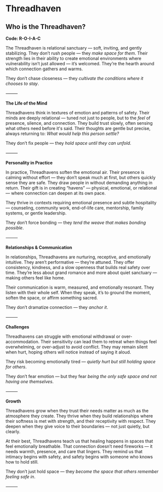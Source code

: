 # Threadhaven
## Who is the Threadhaven?
**Code: R-O-I-A-C**

The Threadhaven is relational sanctuary — soft, inviting, and gently stabilizing. They don’t rush people — they *make space for them*. Their strength lies in their ability to create emotional environments where vulnerability isn’t just allowed — it’s welcomed. They’re the hearth around which connection gathers and warms.

They don’t chase closeness — they *cultivate the conditions where it chooses to stay*.

⸻

**The Life of the Mind**

Threadhavens think in textures of emotion and patterns of safety. Their minds are deeply relational — tuned not just to people, but to the *feel* of presence, silence, and connection. They build trust slowly, often sensing what others need before it's said. Their thoughts are gentle but precise, always returning to: *What would help this person settle?*

They don’t fix people — they *hold space until they can unfold*.

⸻

**Personality in Practice**

In practice, Threadhavens soften the emotional air. Their presence is calming without effort — they don’t speak much at first, but others quickly sense they are safe. They draw people in without demanding anything in return. Their gift is in creating “havens” — physical, emotional, or relational — where connection can deepen at its own pace.

They thrive in contexts requiring emotional presence and subtle hospitality — counseling, community work, end-of-life care, mentorship, family systems, or gentle leadership.

They don’t force bonding — they *tend the weave that makes bonding possible*.

⸻

**Relationships & Communication**

In relationships, Threadhavens are nurturing, receptive, and emotionally intuitive. They aren’t performative — they’re attuned. They offer consistency, kindness, and a slow openness that builds real safety over time. They’re less about grand romance and more about quiet sanctuary — making others feel like home.

Their communication is warm, measured, and emotionally resonant. They listen with their whole self. When they speak, it’s to ground the moment, soften the space, or affirm something sacred.

They don’t dramatize connection — they *anchor it*.

⸻

**Challenges**

Threadhavens can struggle with emotional withdrawal or over-accommodation. Their sensitivity can lead them to retreat when things feel overwhelming, or over-adjust to avoid conflict. They may remain silent when hurt, hoping others will notice instead of saying it aloud.

They risk becoming emotionally tired — *quietly hurt but still holding space for others*.

They don’t fear emotion — but they fear *being the only safe space and not having one themselves*.

⸻

**Growth**

Threadhavens grow when they trust their needs matter as much as the atmosphere they create. They thrive when they build relationships where their softness is met with strength, and their receptivity with respect. They deepen when they give voice to their boundaries — not just quietly, but clearly.

At their best, Threadhavens teach us that healing happens in spaces that feel emotionally breathable. That connection doesn’t need fireworks — it needs warmth, presence, and care that lingers. They remind us that intimacy begins with safety, and safety begins with someone who knows how to hold still.

They don’t just hold space — they *become the space that others remember feeling safe in*.

⸻

